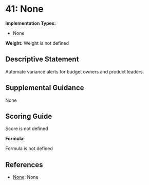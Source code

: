 # 41: None

**Implementation Types:**

- None

**Weight:** Weight is not defined

## Descriptive Statement

Automate variance alerts for budget owners and product leaders.

## Supplemental Guidance

None

## Scoring Guide

Score is not defined

**Formula:**

Formula is not defined

## References

- [None](None): None
